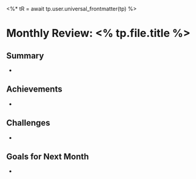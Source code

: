 <%* tR = await tp.user.universal_frontmatter(tp) %>
# Monthly Review: <% tp.file.title %>

## Summary
- 

## Achievements
- 

## Challenges
- 

## Goals for Next Month
- 

